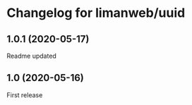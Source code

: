 # Changelog for limanweb/uuid

## 1.0.1 (2020-05-17)

Readme updated

## 1.0 (2020-05-16)

First release
